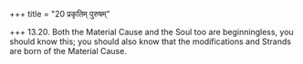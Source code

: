 +++
title = "20 प्रकृतिम् पुरुषम्"

+++
13.20. Both the Material Cause and the Soul too are beginningless, you
should know this; you should also know that the modifications and
Strands are born of the Material Cause.
